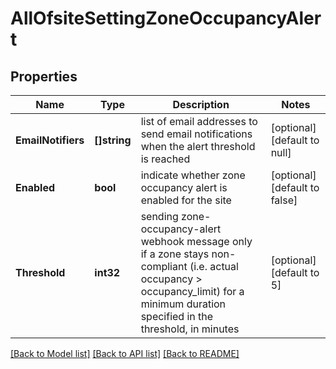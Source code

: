 # AllOfsiteSettingZoneOccupancyAlert

## Properties
Name | Type | Description | Notes
------------ | ------------- | ------------- | -------------
**EmailNotifiers** | **[]string** | list of email addresses to send email notifications when the alert threshold is reached | [optional] [default to null]
**Enabled** | **bool** | indicate whether zone occupancy alert is enabled for the site | [optional] [default to false]
**Threshold** | **int32** | sending zone-occupancy-alert webhook message only if a zone stays non-compliant (i.e. actual occupancy &gt; occupancy_limit) for a minimum duration specified in the threshold, in minutes | [optional] [default to 5]

[[Back to Model list]](../README.md#documentation-for-models) [[Back to API list]](../README.md#documentation-for-api-endpoints) [[Back to README]](../README.md)

